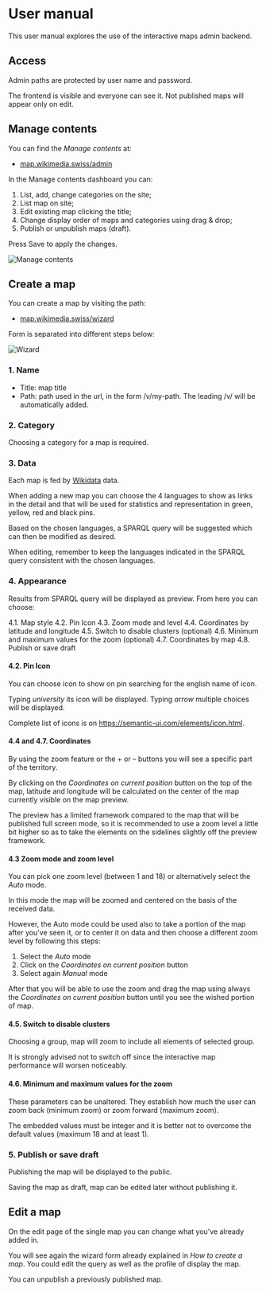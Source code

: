 # User manual

This user manual explores the use of the interactive maps admin backend.

## Access

Admin paths are protected by user name and password.

The frontend is visible and everyone can see it. Not published maps will appear only on edit.

## Manage contents

You can find the *Manage contents* at:

- [map.wikimedia.swiss/admin](https://map.wikimedia.swiss/admin)

In the Manage contents dashboard you can:

1. List, add, change categories on the site;
2. List map on site;
3. Edit existing map clicking the title; 
4. Change display order of maps and categories using drag & drop;
6. Publish or unpublish maps (draft).

Press Save to apply the changes.

![Manage contents](/wizard/man/_media/admin-01.png)

## Create a map

You can create a map by visiting the path:

- [map.wikimedia.swiss/wizard](https://map.wikimedia.swiss/wizard)

Form is separated into different steps below:

![Wizard](/wizard/man/_media/wizard-01.png)

### 1. Name

- Title: map title
- Path: path used in the url, in the form /v/my-path. The leading /v/ will be automatically added.

### 2. Category

Choosing a category for a map is required.

### 3. Data

Each map is fed by [Wikidata](https://www.wikidata.org/) data.

When adding a new map you can choose the 4 languages to show as links in the detail and that will be used for statistics and representation in green, yellow, red and black pins.

Based on the chosen languages, a SPARQL query will be suggested which can then be modified as desired.

When editing, remember to keep the languages indicated in the SPARQL query consistent with the chosen languages.

### 4. Appearance

Results from SPARQL query will be displayed as preview. From here you can choose:

4.1. Map style
4.2. Pin Icon
4.3. Zoom mode and level
4.4. Coordinates by latitude and longitude
4.5. Switch to disable clusters (optional)
4.6. Minimum and maximum values for the zoom (optional)
4.7. Coordinates by map
4.8. Publish or save draft 

#### 4.2. Pin Icon

You can choose icon to show on pin searching for the english name of icon.

Typing *university* its icon will be displayed. Typing *arrow* multiple choices will be displayed.

Complete list of icons is on https://semantic-ui.com/elements/icon.html.

#### 4.4 and 4.7. Coordinates

By using the zoom feature or the + or – buttons you will see a specific part of the territory. 

By clicking on the *Coordinates on current position* button on the top of the map, latitude and longitude will be calculated on the center of the map currently visible on the map preview. 

The preview has a limited framework compared to the map that will be published full screen mode, so it is recommended to use a zoom level a little bit higher so as to take the elements on the sidelines slightly off the preview framework.

#### 4.3 Zoom mode and zoom level

You can pick one zoom level (between 1 and 18) or alternatively select the *Auto* mode.

In this mode the map will be zoomed and centered on the basis of the received data.

However, the Auto mode could be used also to take a portion of the map after you’ve seen it, or to center it on data and then choose a different zoom level by following this steps: 

1. Select the *Auto* mode
2. Click on the *Coordinates on current position* button
3. Select again *Manual* mode

After that you will be able to use the zoom and drag the map using always the *Coordinates on current position* button until you see the wished portion of map. 

#### 4.5. Switch to disable clusters

Choosing a group, map will zoom to include all elements of selected group.

It is strongly advised not to switch off since the interactive map performance will worsen noticeably.

#### 4.6. Minimum and maximum values for the zoom

These parameters can be unaltered. They establish how much the user can zoom back (minimum zoom) or zoom forward (maximum zoom).

The embedded values must be integer and it is better not to overcome the default values (maximum 18 and at least 1).


### 5. Publish or save draft

Publishing the map will be displayed to the public.

Saving the map as draft, map can be edited later without publishing it.

## Edit a map

On the edit page of the single map you can change what you’ve already added in.

You will see again the wizard form already explained in *How to create a map*. You could edit the query as well as the profile of display the map. 

You can unpublish a previously published map.
